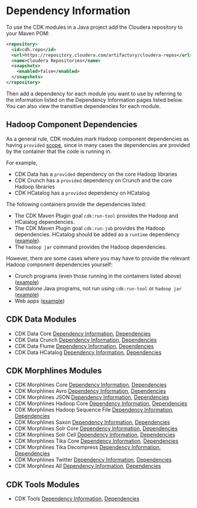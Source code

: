 # Dependency Information

To use the CDK modules in a Java project add the Cloudera repository to your Maven POM:

```xml
<repository>
  <id>cdh.repo</id>
  <url>https://repository.cloudera.com/artifactory/cloudera-repos</url>
  <name>Cloudera Repositories</name>
  <snapshots>
    <enabled>false</enabled>
  </snapshots>
</repository>
```
Then add a dependency for each module you want to use by referring to the
information listed on the Dependency Information pages listed below.
You can also view the transitive dependencies for each module.

## Hadoop Component Dependencies

As a general rule, CDK modules mark Hadoop component dependencies as having `provided`
[scope](http://maven.apache.org/guides/introduction/introduction-to-dependency-mechanism.html#Transitive_Dependencies),
since in many cases the dependencies are provided by the container that the code is
running in.

For example,

* CDK Data has a `provided` dependency on the core Hadoop libraries
* CDK Crunch has a `provided` dependency on Crunch and the core Hadoop libraries
* CDK HCatalog has a `provided` dependency on HCatalog

The following containers provide the dependencies listed:

* The CDK Maven Plugin goal `cdk:run-tool` provides the Hadoop and HCatalog dependencies.
* The CDK Maven Plugin goal `cdk:run-job` provides the Hadoop dependencies. HCatalog
should be added as a `runtime` dependency ([example](https://github.com/cloudera/cdk-examples/tree/master/demo/demo-oozie)).
* The `hadoop jar` command provides the Hadoop dependencies.

However, there are some cases where you may have to provide the relevant Hadoop component
dependencies yourself:

* Crunch programs (even those running in the containers listed above) ([example](https://github.com/cloudera/cdk-examples/tree/master/demo/demo-crunch))
* Standalone Java programs, not run using `cdk:run-tool` or `hadoop jar` ([example](https://github.com/cloudera/cdk-examples/tree/master/dataset))
* Web apps ([example](https://github.com/cloudera/cdk-examples/tree/master/logging-webapp))

## CDK Data Modules

* CDK Data Core
 [Dependency Information](cdk-data/cdk-data-core/dependency-info.html),
 [Dependencies](cdk-data/cdk-data-core/dependencies.html)
* CDK Data Crunch
 [Dependency Information](cdk-data/cdk-data-crunch/dependency-info.html),
 [Dependencies](cdk-data/cdk-data-crunch/dependencies.html)
* CDK Data Flume
 [Dependency Information](cdk-data/cdk-data-flume/dependency-info.html),
 [Dependencies](cdk-data/cdk-data-flume/dependencies.html)
* CDK Data HCatalog
 [Dependency Information](cdk-data/cdk-data-hcatalog/dependency-info.html),
 [Dependencies](cdk-data/cdk-data-hcatalog/dependencies.html)

## CDK Morphlines Modules

* CDK Morphlines Core
 [Dependency Information](cdk-morphlines/cdk-morphlines-core/dependency-info.html),
 [Dependencies](cdk-morphlines/cdk-morphlines-core/dependencies.html)
* CDK Morphlines Avro
 [Dependency Information](cdk-morphlines/cdk-morphlines-avro/dependency-info.html),
 [Dependencies](cdk-morphlines/cdk-morphlines-avro/dependencies.html)
* CDK Morphlines JSON
 [Dependency Information](cdk-morphlines/cdk-morphlines-json/dependency-info.html),
 [Dependencies](cdk-morphlines/cdk-morphlines-json/dependencies.html)
* CDK Morphlines Hadoop Core
 [Dependency Information](cdk-morphlines/cdk-morphlines-hadoop-core/dependency-info.html),
 [Dependencies](cdk-morphlines/cdk-morphlines-hadoop-core/dependencies.html)
* CDK Morphlines Hadoop Sequence File
 [Dependency Information](cdk-morphlines/cdk-morphlines-hadoop-sequencefile/dependency-info.html),
 [Dependencies](cdk-morphlines/cdk-morphlines-hadoop-sequencefile/dependencies.html)
* CDK Morphlines Saxon
 [Dependency Information](cdk-morphlines/cdk-morphlines-saxon/dependency-info.html),
 [Dependencies](cdk-morphlines/cdk-morphlines-saxon/dependencies.html)
* CDK Morphlines Solr Core
 [Dependency Information](cdk-morphlines/cdk-morphlines-solr-core/dependency-info.html),
 [Dependencies](cdk-morphlines/cdk-morphlines-solr-core/dependencies.html)
* CDK Morphlines Solr Cell
 [Dependency Information](cdk-morphlines/cdk-morphlines-solr-cell/dependency-info.html),
 [Dependencies](cdk-morphlines/cdk-morphlines-solr-cell/dependencies.html)
* CDK Morphlines Tika Core
 [Dependency Information](cdk-morphlines/cdk-morphlines-tika-core/dependency-info.html),
 [Dependencies](cdk-morphlines/cdk-morphlines-tika-core/dependencies.html)
* CDK Morphlines Tika Decompress
 [Dependency Information](cdk-morphlines/cdk-morphlines-tika-decompress/dependency-info.html),
 [Dependencies](cdk-morphlines/cdk-morphlines-tika-decompress/dependencies.html)
* CDK Morphlines Twitter
 [Dependency Information](cdk-morphlines/cdk-morphlines-twitter/dependency-info.html),
 [Dependencies](cdk-morphlines/cdk-morphlines-twitter/dependencies.html)
* CDK Morphlines All
 [Dependency Information](cdk-morphlines/cdk-morphlines-all/dependency-info.html),
 [Dependencies](cdk-morphlines/cdk-morphlines-all/dependencies.html)

## CDK Tools Modules

* CDK Tools
 [Dependency Information](cdk-tools/dependency-info.html),
 [Dependencies](cdk-tools/dependencies.html)

